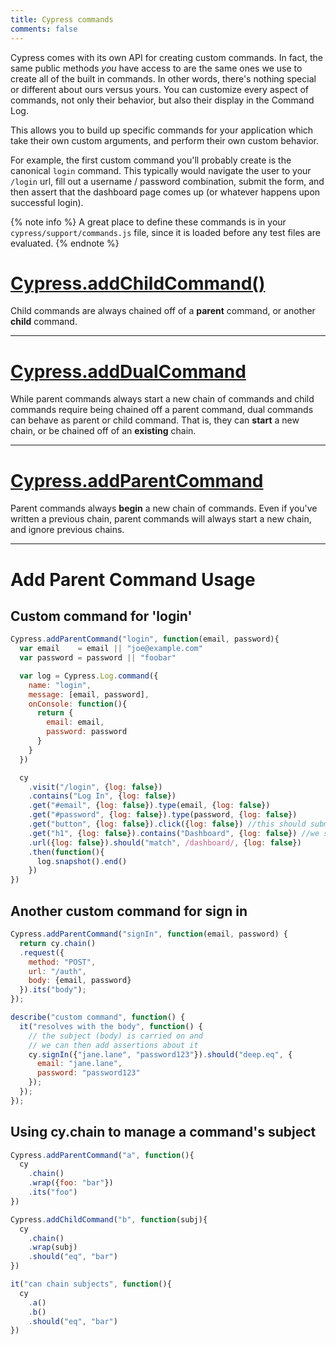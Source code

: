 ```yaml
---
title: Cypress commands
comments: false
---
```


Cypress comes with its own API for creating custom commands. In fact, the same public methods *you* have access to are the same ones we use to create all of the built in commands. In other words, there's nothing special or different about ours versus yours. You can customize every aspect of commands, not only their behavior, but also their display in the Command Log.

This allows you to build up specific commands for your application which take their own custom arguments, and perform their own custom behavior.

For example, the first custom command you'll probably create is the canonical `login` command. This typically would navigate the user to your `/login` url, fill out a username / password combination, submit the form, and then assert that the dashboard page comes up (or whatever happens upon successful login).

{% note info  %}
A great place to define these commands is in your `cypress/support/commands.js` file, since it is loaded before any test files are evaluated.
{% endnote %}

# [Cypress.addChildCommand()]()

Child commands are always chained off of a **parent** command, or another **child** command.

***

# [Cypress.addDualCommand]()

While parent commands always start a new chain of commands and child commands require being chained off a parent command, dual commands can behave as parent or child command. That is, they can **start** a new chain, or be chained off of an **existing** chain.

***

# [Cypress.addParentCommand](#add-parent-command-usage)

Parent commands always **begin** a new chain of commands. Even if you've written a previous chain, parent commands will always start a new chain, and ignore previous chains.

***

# Add Parent Command Usage

## Custom command for 'login'
```javascript
Cypress.addParentCommand("login", function(email, password){
  var email    = email || "joe@example.com"
  var password = password || "foobar"

  var log = Cypress.Log.command({
    name: "login",
    message: [email, password],
    onConsole: function(){
      return {
        email: email,
        password: password
      }
    }
  })

  cy
    .visit("/login", {log: false})
    .contains("Log In", {log: false})
    .get("#email", {log: false}).type(email, {log: false})
    .get("#password", {log: false}).type(password, {log: false})
    .get("button", {log: false}).click({log: false}) //this should submit the form
    .get("h1", {log: false}).contains("Dashboard", {log: false}) //we should be on the dashboard now
    .url({log: false}).should("match", /dashboard/, {log: false})
    .then(function(){
      log.snapshot().end()
    })
})
```

## Another custom command for sign in

```javascript
Cypress.addParentCommand("signIn", function(email, password) {
  return cy.chain()
  .request({
    method: "POST",
    url: "/auth",
    body: {email, password}
  }).its("body");
});

describe("custom command", function() {
  it("resolves with the body", function() {
    // the subject (body) is carried on and
    // we can then add assertions about it
    cy.signIn({"jane.lane", "password123"}).should("deep.eq", {
      email: "jane.lane",
      password: "password123"
    });
  });
});
```

## Using cy.chain to manage a command's subject

```javascript
Cypress.addParentCommand("a", function(){
  cy
    .chain()
    .wrap({foo: "bar"})
    .its("foo")
})

Cypress.addChildCommand("b", function(subj){
  cy
    .chain()
    .wrap(subj)
    .should("eq", "bar")
})

it("can chain subjects", function(){
  cy
    .a()
    .b()
    .should("eq", "bar")
})
```
